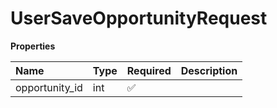 # UserSaveOpportunityRequest

**Properties**

| Name           | Type | Required | Description |
| :------------- | :--- | :------- | :---------- |
| opportunity_id | int  | ✅       |             |

<!-- This file was generated by liblab | https://liblab.com/ -->
